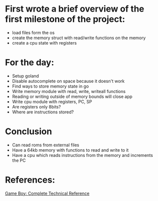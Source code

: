 ﻿# First wrote a brief overview of the first milestone of the project:
- load files form the os
- create the memory struct with read/write functions on the memory
- create a cpu state with registers 

# For the day:
- Setup goland
- Disable autocomplete on space because it doesn't work
- Find ways to store memory state in go
- Write memory module with read, write, writeall functions
- Reading or writing outside of memory bounds will close app
- Write cpu module with registers, PC, SP
- Are registers only 8bits?
- Where are instructions stored?

# Conclusion
- Can read roms from external files
- Have a 64kb memory with functions to read and write to it
- Have a cpu which reads instructions from the memory and increments the PC

# References:
[Game Boy: Complete Technical Reference](https://gekkio.fi/files/gb-docs/gbctr.pdf)